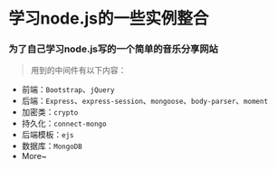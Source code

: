 # 学习node.js的一些实例整合

### 为了自己学习node.js写的一个简单的音乐分享网站
> 用到的中间件有以下内容：

- 前端：`Bootstrap`、`jQuery`
- 后端：`Express`、`express-session`、`mongoose`、`body-parser`、`moment`
- 加密类：`crypto`
- 持久化：`connect-mongo`
- 后端模板：`ejs`
- 数据库：`MongoDB`
- More~
